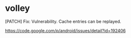 # volley
[PATCH] Fix: Vulnerability. Cache entries can be replayed.

https://code.google.com/p/android/issues/detail?id=192406
